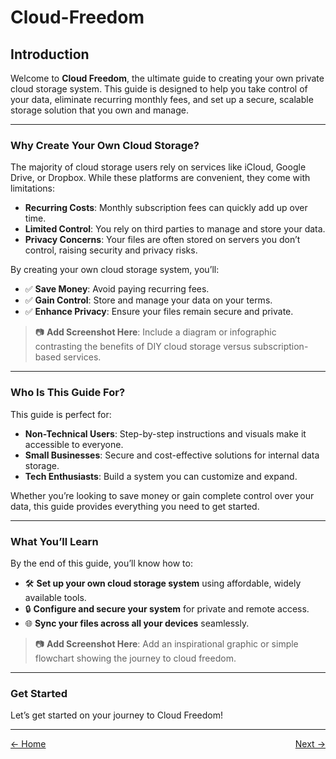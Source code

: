 # Cloud-Freedom

## Introduction

Welcome to **Cloud Freedom**, the ultimate guide to creating your own private cloud storage system. This guide is designed to help you take control of your data, eliminate recurring monthly fees, and set up a secure, scalable storage solution that you own and manage.

---

### Why Create Your Own Cloud Storage?

The majority of cloud storage users rely on services like iCloud, Google Drive, or Dropbox. While these platforms are convenient, they come with limitations:
- **Recurring Costs**: Monthly subscription fees can quickly add up over time.
- **Limited Control**: You rely on third parties to manage and store your data.
- **Privacy Concerns**: Your files are often stored on servers you don’t control, raising security and privacy risks.

By creating your own cloud storage system, you’ll:
- ✅ **Save Money**: Avoid paying recurring fees.
- ✅ **Gain Control**: Store and manage your data on your terms.
- ✅ **Enhance Privacy**: Ensure your files remain secure and private.

> 📷 **Add Screenshot Here**: Include a diagram or infographic contrasting the benefits of DIY cloud storage versus subscription-based services.

---

### Who Is This Guide For?

This guide is perfect for:
- **Non-Technical Users**: Step-by-step instructions and visuals make it accessible to everyone.
- **Small Businesses**: Secure and cost-effective solutions for internal data storage.
- **Tech Enthusiasts**: Build a system you can customize and expand.

Whether you’re looking to save money or gain complete control over your data, this guide provides everything you need to get started.

---

### What You’ll Learn

By the end of this guide, you’ll know how to:
- 🛠️ **Set up your own cloud storage system** using affordable, widely available tools.
- 🔒 **Configure and secure your system** for private and remote access.
- 🌐 **Sync your files across all your devices** seamlessly.

> 📷 **Add Screenshot Here**: Add an inspirational graphic or simple flowchart showing the journey to cloud freedom.

---

### Get Started

Let’s get started on your journey to Cloud Freedom!

---

<div style="display: flex; justify-content: space-between;">
  <a href="index">&larr; Home</a>
  <a href="setup">Next &rarr;</a>
</div>
